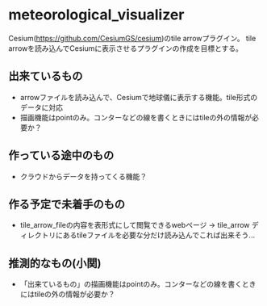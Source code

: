 # meteorological_visualizer

Cesium(https://github.com/CesiumGS/cesium)のtile arrowプラグイン。
tile arrowを読み込んでCesiumに表示させるプラグインの作成を目標とする。

## 出来ているもの

* arrowファイルを読み込んで、Cesiumで地球儀に表示する機能。tile形式のデータに対応
* 描画機能はpointのみ。コンターなどの線を書くときにはtileの外の情報が必要か？

## 作っている途中のもの

* クラウドからデータを持ってくる機能？

## 作る予定で未着手のもの

* tile_arrow_fileの内容を表形式にして閲覧できるwebページ -> tile_arrow ディレクトリにあるtileファイルを必要な分だけ読み込んでこれば出来そう...


## 推測的なもの(小関)

* 「出来ているもの」の描画機能はpointのみ。コンターなどの線を書くときにはtileの外の情報が必要か？
